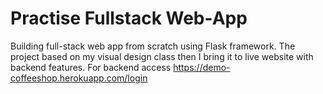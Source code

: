 # Practise Fullstack Web-App

Building full-stack web app from scratch using Flask framework. The project based on my visual design class then I bring it to live website with backend features. For backend access https://demo-coffeeshop.herokuapp.com/login
